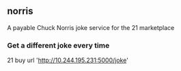## norris
A payable Chuck Norris joke service for the 21 marketplace

### Get a different joke every time
21 buy url 'http://10.244.195.231:5000/joke'
